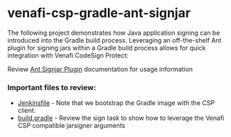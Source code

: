 # venafi-csp-gradle-ant-signjar

The following project demonstrates how Java application signing can be introduced into the Gradle build process. Leveraging an off-the-shelf Ant plugin for signing jars within a Gradle build process allows for quick integration with Venafi CodeSign Protect:

Review [Ant Signjar Plugin](https://ant.apache.org/manual/Tasks/signjar.html) documentation for usage information

### Important files to review:
* [Jenkinsfile](Jenkinsfile) - Note that we bootstrap the Gradle image with the CSP client.
* [build.gradle](build.gradle) - Review the sign task to show how to leverage the Venafi CSP compatible jarsigner arguments